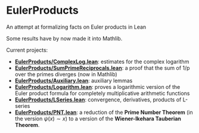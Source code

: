 # EulerProducts

An attempt at formalizing facts on Euler products in Lean

Some results have by now made it into Mathlib.

Current projects:
* [__EulerProducts/ComplexLog.lean__](EulerProducts/ComplexLog.lean): estimates for the complex
  logarithm
* [__EulerProducts/SumPrimeReciprocals.lean__](EulerProducts/SumPrimeReciprocals.lean): a proof
  that the sum of 1/p over the primes diverges
  (now in Mathlib)
* [__EulerProducts/Auxiliary.lean__](EulerProducts/Auxiliary.lean): auxiliary lemmas
* [__EulerProducts/Logarithm.lean__](EulerProducts/Logarithm.lean): proves a logarithmic version
  of the Euler product formula for completely multiplicative arithmetic functions
* [__EulerProducts/LSeries.lean__](EulerProducts/LSeries.lean): convergence, derivatives, products
  of L-series
* [__EulerProducts/PNT.lean__](EulerProducts/PNT.lean): a reduction of the __Prime Number Theorem__
  (in the version $\psi(x) \sim x$) to a version of the __Wiener-Ikehara Tauberian Theorem__.
